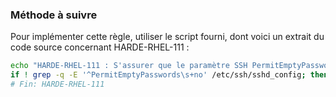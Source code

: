 
### Méthode à suivre

Pour implémenter cette règle, utiliser le script fourni, dont voici un extrait du code source concernant HARDE-RHEL-111 :

``` {.bash .numberLines}
echo "HARDE-RHEL-111 : S'assurer que le paramètre SSH PermitEmptyPasswords est désactivé"
if ! grep -q -E '^PermitEmptyPasswords\s+no' /etc/ssh/sshd_config; then echo "PermitEmptyPasswords no" >>/etc/ssh/sshd_config; fi
# Fin: HARDE-RHEL-111
```

